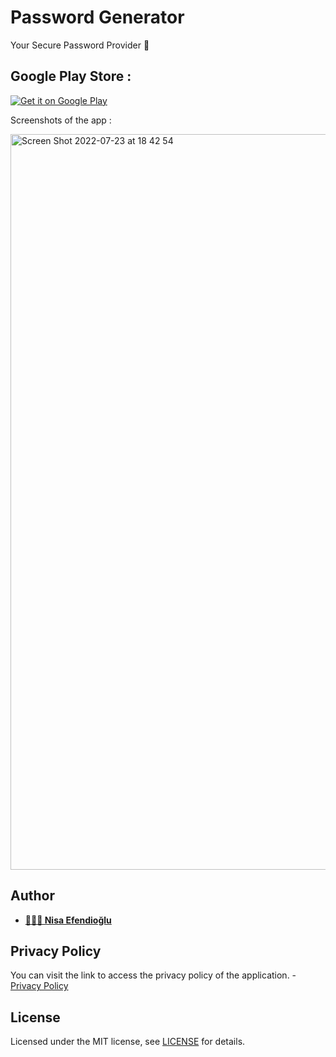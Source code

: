 # Password Generator

Your Secure Password Provider 🔐

## Google Play Store : 

[![Get it on Google Play](https://play.google.com/intl/en_us/badges/images/badge_new.png)](https://play.google.com/store/apps/details?id=com.nisaefendioglu.passwordgenerator)

Screenshots of the app :

<img width="1177" alt="Screen Shot 2022-07-23 at 18 42 54" src="https://user-images.githubusercontent.com/48391281/180622897-7d33d4f7-e3ad-4e80-8e93-8a7d334236df.png">
 
## Author

- **[👩🏻‍💼 Nisa Efendioğlu](https://github.com/nisaefendioglu)**

## Privacy Policy
You can visit the link to access the privacy policy of the application. - [Privacy Policy](https://pages.flycricket.io/password-generator-16/privacy.html)

## License

Licensed under the MIT license, see [LICENSE](LICENSE) for details.
